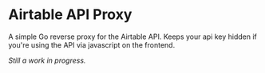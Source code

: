 # Airtable API Proxy

A simple Go reverse proxy for the Airtable API. Keeps your api key hidden if you're using the API via javascript on the frontend.

_Still a work in progress._
